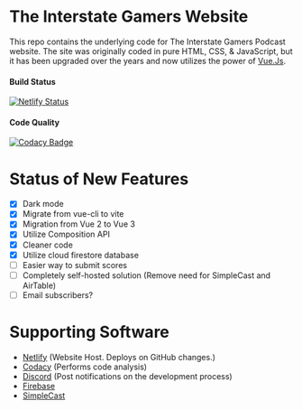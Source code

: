 # The Interstate Gamers Website  
This repo contains the underlying code for The Interstate Gamers Podcast website. The site was originally coded in pure HTML, CSS, & JavaScript, but it has been upgraded over the years and now utilizes the power of [Vue.Js](https://vuejs.org/).

#### Build Status
[![Netlify Status](https://api.netlify.com/api/v1/badges/f6b95e64-cfc4-4310-98ec-8c480461f0ff/deploy-status)](https://app.netlify.com/sites/interstategamers/deploys)

#### Code Quality
[![Codacy Badge](https://app.codacy.com/project/badge/Grade/f1bea37b4abc4c33aab020818513e8b6)](https://www.codacy.com/gh/kdevcse/interstategamers/dashboard?utm_source=github.com&amp;utm_medium=referral&amp;utm_content=kdevcse/interstategamers&amp;utm_campaign=Badge_Grade)

# Status of New Features
- [x] Dark mode
- [x] Migrate from vue-cli to vite
- [x] Migration from Vue 2 to Vue 3
- [x] Utilize Composition API
- [x] Cleaner code
- [x] Utilize cloud firestore database
- [ ] Easier way to submit scores
- [ ] Completely self-hosted solution (Remove need for SimpleCast and AirTable)
- [ ] Email subscribers?

# Supporting Software
- [Netlify](https://www.netlify.com) (Website Host. Deploys on GitHub changes.)
- [Codacy](https://app.codacy.com/) (Performs code analysis)
- [Discord](https://discordapp.com/) (Post notifications on the development process)
- [Firebase](https://firebase.google.com/)
- [SimpleCast](https://simplecast.com)
